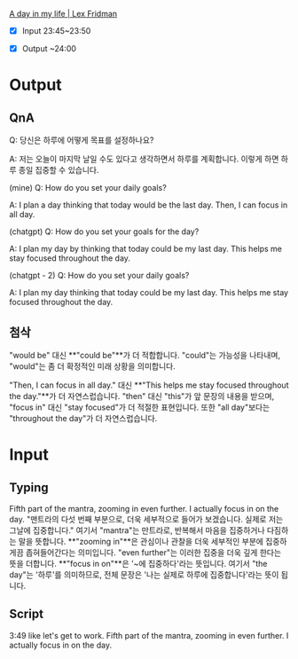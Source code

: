 

[A day in my life | Lex Fridman](https://www.youtube.com/watch?v=0m3hGZvD-0s&t=667s&pp=ygUPbGV4IGZyaWRtYW4gZGF5 "A day in my life | Lex Fridman")


- [x] Input 23:45~23:50
- [x] Output ~24:00


# Output

## QnA

Q: 당신은 하루에 어떻게 목표를 설정하나요?

A: 저는 오늘이 마지막 날일 수도 있다고 생각하면서 하루를 계획합니다. 이렇게 하면 하루 종일 집중할 수 있습니다.


(mine)
Q: How do you set your daily goals?

A: I plan a day thinking that today would be the last day. Then, I can focus in all day.


(chatgpt)
Q: How do you set your goals for the day?

A: I plan my day by thinking that today could be my last day. This helps me stay focused throughout the day.


(chatgpt - 2)
Q: How do you set your daily goals?

A: I plan my day thinking that today could be my last day. This helps me stay focused throughout the day.


## 첨삭

"would be" 대신 **"could be"**가 더 적합합니다. "could"는 가능성을 나타내며, "would"는 좀 더 확정적인 미래 상황을 의미합니다.

"Then, I can focus in all day." 대신 **"This helps me stay focused throughout the day."**가 더 자연스럽습니다. "then" 대신 "this"가 앞 문장의 내용을 받으며, "focus in" 대신 "stay focused"가 더 적절한 표현입니다. 또한 "all day"보다는 "throughout the day"가 더 자연스럽습니다.


# Input

## Typing

Fifth part of the mantra, zooming in even further. I actually focus in on the day.
	"맨트라의 다섯 번째 부분으로, 더욱 세부적으로 들어가 보겠습니다. 실제로 저는 그날에 집중합니다."
	여기서 "mantra"는 만트라로, 반복해서 마음을 집중하거나 다짐하는 말을 뜻합니다.
	**"zooming in"**은 관심이나 관찰을 더욱 세부적인 부분에 집중하게끔 좁혀들어간다는 의미입니다. "even further"는 이러한 집중을 더욱 깊게 한다는 뜻을 더합니다.
	**"focus in on"**은 '~에 집중하다'라는 뜻입니다. 여기서 "the day"는 '하루'를 의미하므로, 전체 문장은 '나는 실제로 하루에 집중합니다'라는 뜻이 됩니다.


## Script

3:49
like let's get to work. Fifth part of the mantra, zooming in even further. I actually focus in on the day.
